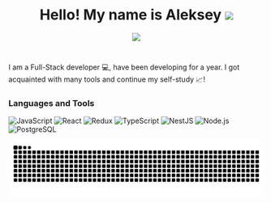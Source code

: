 <h1 align="center" font-family="Times New Roman">  Hello! My name is Aleksey  <img src="https://github.com/JayantGoel001/JayantGoel001/raw/master/GIF/Earth.gif"> </h1>
<div align="center">
  <img src="https://steamuserimages-a.akamaihd.net/ugc/787487773967764468/DFECE37A22797AFBE99114C5407EBE4C0B842329/?imw=512&amp;&amp;ima=fit&amp;impolicy=Letterbox&amp;imcolor=%23000000&amp;letterbox=false" />
</div>
<h1></h1>
<p align="left"> I am a Full-Stack developer 💻, have been developing for a year. 
  I got acquainted with many tools and continue my self-study 📈! 
</p>

### Languages and Tools
![JavaScript](https://img.shields.io/badge/-JavaScript-090909?style=for-the-badge&logo=JavaScript&logoColor=E9D54D)
![React](https://img.shields.io/badge/-React-090909?style=for-the-badge&logo=React)
![Redux](https://img.shields.io/badge/-Redux-090909?style=for-the-badge&logo=Redux&logoColor=764abc)
![TypeScript](https://img.shields.io/badge/-TypeScript-090909?style=for-the-badge&logo=TypeScript)
![NestJS](https://img.shields.io/badge/-NestJS-090909?style=for-the-badge&logo=NestJS&logoColor=e1214f)
![Node.js](https://img.shields.io/badge/-Node.js-090909?style=for-the-badge&logo=Node.js&logoColor=#80cc2614)
![PostgreSQL](https://img.shields.io/badge/-PostgreSQL-090909?style=for-the-badge&logo=PostgreSQL)

<div align="center">
  <img align="center" src="https://raw.githubusercontent.com/JayantGoel001/JayantGoel001/76609d40b888d4846d7bfdbd19584a8a2a1a8fc9/github-contribution-grid-snake.svg"/>
</div>



